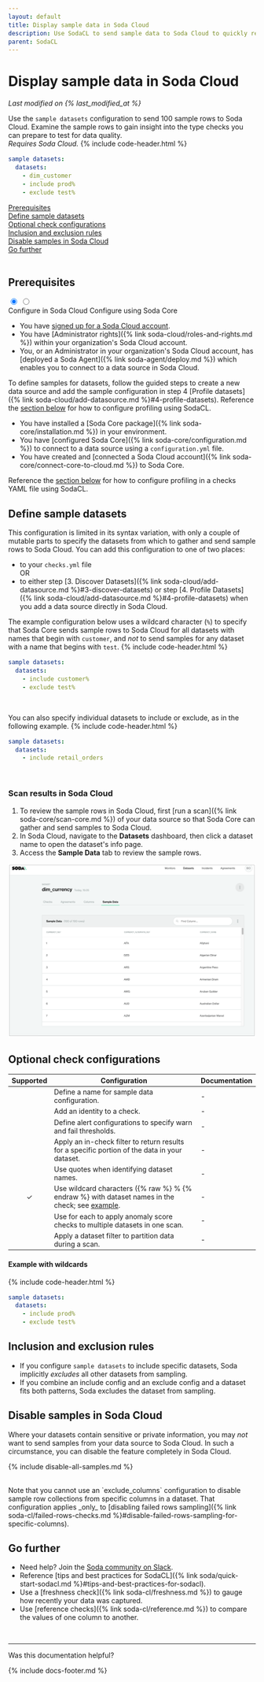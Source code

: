 ```yaml
---
layout: default
title: Display sample data in Soda Cloud
description: Use SodaCL to send sample data to Soda Cloud to quickly review the contents of your dataset.
parent: SodaCL
---
```


# Display sample data in Soda Cloud 
<!--Linked to UI, access Shlink-->
*Last modified on {% last_modified_at %}*

Use the `sample datasets` configuration to send 100 sample rows to Soda Cloud. Examine the sample rows to gain insight into the type checks you can prepare to test for data quality.<br />
*Requires Soda Cloud.*
{% include code-header.html %}
```yaml
sample datasets:
  datasets:
    - dim_customer
    - include prod%
    - exclude test%
```

[Prerequisites](#prerequisites)<br />
[Define sample datasets](#define-sample-datasets)<br />
[Optional check configurations](#optional-check-configurations) <br />
[Inclusion and exclusion rules](#inclusion-and-exclusion-rules)<br />
[Disable samples in Soda Cloud](#disable-samples-in-soda-cloud)<br />
[Go further](#go-further) <br />
<br />


## Prerequisites

<div class="warpper">
  <input class="radio" id="one" name="group" type="radio" checked>
  <input class="radio" id="two" name="group" type="radio">
  <div class="tabs">
  <label class="tab" id="one-tab" for="one">Configure in Soda Cloud</label>
  <label class="tab" id="two-tab" for="two">Configure using Soda Core </label>
    </div>
  <div class="panels">
  <div class="panel" id="one-panel" markdown="1">

* You have <a href="https://cloud.soda.io/signup" target="_blank">signed up for a Soda Cloud account</a>.
* You have [Administrator rights]({% link soda-cloud/roles-and-rights.md %}) within your organization's Soda Cloud account.
* You, or an Administrator in your organization's Soda Cloud account, has [deployed a Soda Agent]({% link soda-agent/deploy.md %}) which enables you to connect to a data source in Soda Cloud.

To define samples for datasets, follow the guided steps to create a new data source and add the sample configuration in step 4 [Profile datasets]({% link soda-cloud/add-datasource.md %}#4-profile-datasets). Reference the [section below](#define-an-automated-monitoring-check) for how to configure profiling using SodaCL. 

  </div>
  <div class="panel" id="two-panel" markdown="1">

* You have installed a [Soda Core package]({% link soda-core/installation.md %}) in your environment.
* You have [configured Soda Core]({% link soda-core/configuration.md %}) to connect to a data source using a `configuration.yml` file. 
* You have created and [connected a Soda Cloud account]({% link soda-core/connect-core-to-cloud.md %}) to Soda Core. <br />

Reference the [section below](#define-an-automated-monitoring-check) for how to configure profiling in a checks YAML file using SodaCL. 

  </div>
  </div>
</div>


## Define sample datasets

This configuration is limited in its syntax variation, with only a couple of mutable parts to specify the datasets from which to gather and send sample rows to Soda Cloud. You can add this configuration to one of two places:
* to your `checks.yml` file <br />
OR<br />
*  to either step [3. Discover Datasets]({% link soda-cloud/add-datasource.md %}#3-discover-datasets) or step [4. Profile Datasets]({% link soda-cloud/add-datasource.md %}#4-profile-datasets) when you add a data source directly in Soda Cloud. 

The example configuration below uses a wildcard character (`%`) to specify that Soda Core sends sample rows to Soda Cloud for all datasets with names that begin with `customer`, and *not* to send samples for any dataset with a name that begins with `test`.
{% include code-header.html %}
```yaml
sample datasets:
  datasets:
    - include customer%
    - exclude test%
```

<br />

You can also specify individual datasets to include or exclude, as in the following example.
{% include code-header.html %}
```yaml
sample datasets:
  datasets:
    - include retail_orders
```

<br />

### Scan results in Soda Cloud

1. To review the sample rows in Soda Cloud, first [run a scan]({% link soda-core/scan-core.md %}) of your data source so that Soda Core can gather and send samples to Soda Cloud.
2. In Soda Cloud, navigate to the **Datasets** dashboard, then click a dataset name to open the dataset's info page. 
3. Access the **Sample Data** tab to review the sample rows.

![Example sample datasets screenshot](../assets/images/soda-sample-datasets.png)

## Optional check configurations

| Supported | Configuration | Documentation |
| :-: | ------------|---------------|
|   | Define a name for sample data configuration. |  - |
|   | Add an identity to a check. |  -  |
|   | Define alert configurations to specify warn and fail thresholds. | - |
|   | Apply an in-check filter to return results for a specific portion of the data in your dataset.| - | 
|   | Use quotes when identifying dataset names. | - |
| ✓ | Use wildcard characters ({% raw %} % {% endraw %} with dataset names in the check; see [example](#example-with-wildcards). | - |
|   | Use for each to apply anomaly score checks to multiple datasets in one scan. | - |
|   | Apply a dataset filter to partition data during a scan. |  -  |

#### Example with wildcards 
{% include code-header.html %}
```yaml
sample datasets:
  datasets:
    - include prod%
    - exclude test%
```

## Inclusion and exclusion rules

* If you configure `sample datasets` to include specific datasets, Soda implicitly *excludes* all other datasets from sampling. 
* If you combine an include config and an exclude config and a dataset fits both patterns, Soda excludes the dataset from sampling.

## Disable samples in Soda Cloud

Where your datasets contain sensitive or private information, you may *not* want to send samples from your data source to Soda Cloud. In such a circumstance, you can disable the feature completely in Soda Cloud.

{% include disable-all-samples.md %}

<br />
Note that you cannot use an `exclude_columns` configuration to disable sample row collections from specific columns in a dataset. That configuration applies _only_ to [disabling failed rows sampling]({% link soda-cl/failed-rows-checks.md %}#disable-failed-rows-sampling-for-specific-columns).

## Go further
* Need help? Join the <a href="https://community.soda.io/slack" target="_blank"> Soda community on Slack</a>.
* Reference [tips and best practices for SodaCL]({% link soda/quick-start-sodacl.md %}#tips-and-best-practices-for-sodacl).
* Use a [freshness check]({% link soda-cl/freshness.md %}) to gauge how recently your data was captured.
* Use [reference checks]({% link soda-cl/reference.md %}) to compare the values of one column to another.

<br />

---

Was this documentation helpful?

<!-- LikeBtn.com BEGIN -->
<span class="likebtn-wrapper" data-theme="tick" data-i18n_like="Yes" data-ef_voting="grow" data-show_dislike_label="true" data-counter_zero_show="true" data-i18n_dislike="No"></span>
<script>(function(d,e,s){if(d.getElementById("likebtn_wjs"))return;a=d.createElement(e);m=d.getElementsByTagName(e)[0];a.async=1;a.id="likebtn_wjs";a.src=s;m.parentNode.insertBefore(a, m)})(document,"script","//w.likebtn.com/js/w/widget.js");</script>
<!-- LikeBtn.com END -->

{% include docs-footer.md %}